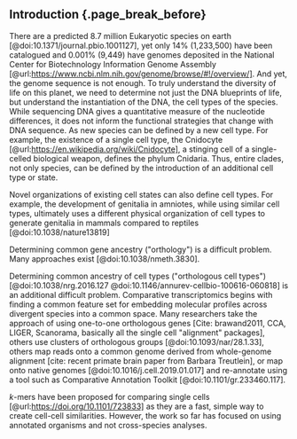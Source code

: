 ## Introduction  {.page_break_before}

There are a predicted 8.7 million Eukaryotic species on earth [@doi:10.1371/journal.pbio.1001127], yet only 14% (1,233,500) have been catalogued and 0.001% (9,449) have genomes deposited in the National Center for Biotechnology Information Genome Assembly [@url:https://www.ncbi.nlm.nih.gov/genome/browse/#!/overview/].
And yet, the genome sequence is not enough.
To truly understand the diversity of life on this planet, we need to determine not just the DNA blueprints of life, but understand the instantiation of the DNA, the cell types of the species.
While sequencing DNA gives a quantitative measure of the nucleotide differences, it does not inform the functional strategies that change with DNA sequence.
As new species can be defined by a new cell type.
For example, the existence of a single cell type, the Cnidocyte [@url:https://en.wikipedia.org/wiki/Cnidocyte], a stinging cell of a single-celled biological weapon, defines the phylum Cnidaria.
Thus, entire clades, not only species, can be defined by the introduction of an additional cell type or state.

Novel organizations of existing cell states can also define cell types.
For example, the development of genitalia in amniotes, while using similar cell types, ultimately uses a different physical organization of cell types to generate genitalia in mammals compared to reptiles [@doi:10.1038/nature13819]

Determining common gene ancestry ("orthology") is a difficult problem.
Many approaches exist [@doi:10.1038/nmeth.3830].

Determining common ancestry of cell types ("orthologous cell types") [@doi:10.1038/nrg.2016.127 @doi:10.1146/annurev-cellbio-100616-060818] is an additional difficult problem.
Comparative transcriptomics begins with finding a common feature set for embedding molecular profiles across divergent species into a common space.
Many researchers take the approach of using one-to-one orthologous genes [Cite: brawand2011, CCA, LIGER, Scanorama, basically all the single cell "alignment" packages], others use clusters of orthologous groups [@doi:10.1093/nar/28.1.33], others map reads onto a common genome derived from whole-genome alignment [cite: recent primate brain paper from Barbara Treutlein], or map onto native genomes [@doi:10.1016/j.cell.2019.01.017] and re-annotate using a tool such as Comparative Annotation Toolkit [@doi:10.1101/gr.233460.117].

$k$-mers have been proposed for comparing single cells [@url:https://doi.org/10.1101/723833] as they are a fast, simple way to create cell-cell similarities.
However, the work so far has focused on using annotated organisms and not cross-species analyses.

